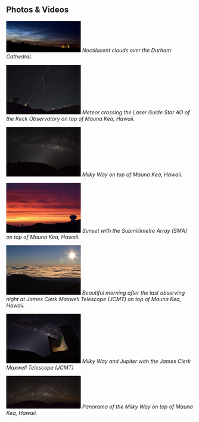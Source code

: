 ## Photos & Videos

[<img src="Durham_clouds.jpg" alt="Noctilucent clouds" width="200"/>](Durham_clouds.jpg)
*Noctilucent clouds over the Durham Cathedral.*

[<img src="keck_meteor2.jpg" alt="Noctilucent clouds" width="200"/>](keck_meteor.jpg)
*Meteor crossing the Laser Guide Star AO of the Keck Observatory on top of Mauna Kea, Hawaii.*

[<img src="mw2.jpg" alt="Noctilucent clouds" width="200"/>](mw.JPG)
*Milky Way on top of Mauna Kea, Hawaii.*

[<img src="sunset2.jpg" alt="Noctilucent clouds" width="200"/>](sunset.JPG)
*Sunset with the Submillimetre Array (SMA) on top of Mauna Kea, Hawaii.*

[<img src="sunrise2.jpg" alt="Noctilucent clouds" width="200"/>](sunrise.JPG)
*Beautiful morning after the last observing night at James Clerk Maxwell Telescope (JCMT) on top of Mauna Kea, Hawaii.*

[<img src="jcmt2.jpg" alt="Noctilucent clouds" width="200"/>](jcmt.jpg)
*Milky Way and Jupiter with the James Clerk Maxwell Telescope (JCMT)*

[<img src="full_mw2.jpg" alt="Noctilucent clouds" width="200"/>](full_mw.tif)
*Panorama of the Milky Way on top of Mauna Kea, Hawaii.*
